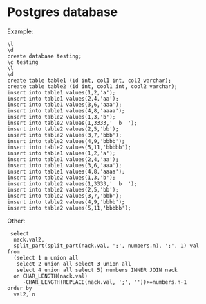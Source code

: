 # Postgres database


Example:

    \l
    \d
    create database testing;
    \c testing
    \l
    \d
    create table table1 (id int, col1 int, col2 varchar);
    create table table2 (id int, cool1 int, cool2 varchar);
    insert into table1 values(1,2,'a');
    insert into table1 values(2,4,'aa');
    insert into table1 values(3,6,'aaa');
    insert into table1 values(4,8,'aaaa');
    insert into table2 values(1,3,'b');
    insert into table2 values(1,3333,'  b  ');
    insert into table2 values(2,5,'bb');
    insert into table2 values(3,7,'bbb');
    insert into table2 values(4,9,'bbbb');
    insert into table2 values(5,11,'bbbbb');
    insert into table1 values(1,2,'a');
    insert into table1 values(2,4,'aa');
    insert into table1 values(3,6,'aaa');
    insert into table1 values(4,8,'aaaa');
    insert into table2 values(1,3,'b');
    insert into table2 values(1,3333,'  b  ');
    insert into table2 values(2,5,'bb');
    insert into table2 values(3,7,'bbb');
    insert into table2 values(4,9,'bbbb');
    insert into table2 values(5,11,'bbbbb');


Other:

     select
      nack.val2,
      split_part(split_part(nack.val, ';', numbers.n), ';', 1) val
    from
      (select 1 n union all
       select 2 union all select 3 union all
       select 4 union all select 5) numbers INNER JOIN nack
      on CHAR_LENGTH(nack.val)
         -CHAR_LENGTH(REPLACE(nack.val, ';', ''))>=numbers.n-1
    order by
      val2, n
